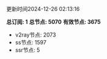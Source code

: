 更新时间2024-12-26 02:13:16

**总订阅: 1**
**总节点: 5070**
**有效节点: 3675**
- v2ray节点: 2073
- ss节点: 1597
- ssr节点: 5
